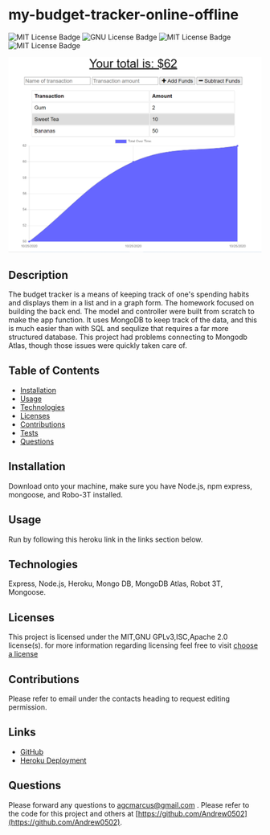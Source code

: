 # my-budget-tracker-online-offline

  ![MIT License Badge](https://img.shields.io/badge/license-MIT-blue)
  ![GNU License Badge](https://img.shields.io/badge/license-GNU_GPLv3-blue)
  ![MIT License Badge](https://img.shields.io/badge/license-ISC-blue)
  ![MIT License Badge](https://img.shields.io/badge/license-Apache_2.0-blue)

![Mongo Image](./public/icons/mongo-budget.png)

## Description
  The budget tracker is a means of keeping track of one's spending habits and displays them in a list and in a graph form. The homework focused on building the back end. The model and controller were built from scratch to make the app function. It uses MongoDB to keep track of the data, and this is much easier than with SQL and sequlize that requires a far more structured database. This project had problems connecting to Mongodb Atlas, though those issues were quickly taken care of.

## Table of Contents

  * [Installation](#Installation)
  * [Usage](#Usage)
  * [Technologies](#Technologies)
  * [Licenses](#Licenses)
  * [Contributions](#Contributions)
  * [Tests](#Tests)
  * [Questions](#Questions)

## Installation
  Download onto your machine, make sure you have Node.js, npm express, mongoose, and Robo-3T installed.

## Usage
  Run by following this heroku link in the links section below.

## Technologies
   Express, Node.js, Heroku, Mongo DB, MongoDB Atlas, Robot 3T, Mongoose.

## Licenses
  This project is licensed under the MIT,GNU GPLv3,ISC,Apache 2.0 license(s). for more information regarding licensing feel free to visit
  [choose a license](https://choosealicense.com/)

## Contributions
  Please refer to email under the contacts heading to request editing permission.

## Links
   * [GitHub](https://github.com/Andrew0502/my-budget-tracker-online-offline)
   * [Heroku Deployment](https://budget-tracker-2384823847.herokuapp.com/)
   

## Questions
 Please forward any questions to [agcmarcus@gmail.com](agcmarcus@gmail.com) . Please refer to the code for this project and others at [https://github.com/Andrew0502](https://github.com/Andrew0502).